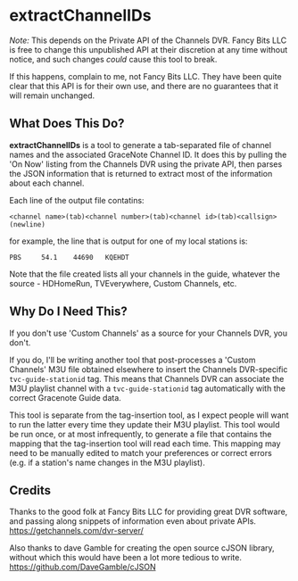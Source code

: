 # extractChannelIDs

*Note:* This depends on the Private API of the Channels DVR. Fancy Bits LLC is free to change
this unpublished API at their discretion at any time without notice, and such changes *could*
cause this tool to break.

If this happens, complain to me, not Fancy Bits LLC. They have been quite clear that this API
is for their own use, and there are no guarantees that it will remain unchanged.

## What Does This Do?

**extractChannelIDs** is a tool to generate a tab-separated file of channel names and the associated
GraceNote Channel ID. It does this by pulling the 'On Now' listing from the Channels DVR using
the private API, then parses the JSON information that is returned to extract most of the
information about each channel.

Each line of the output file contatins:<br>
```
<channel name>(tab)<channel number>(tab)<channel id>(tab)<callsign>(newline)
```

for example, the line that is output for one of my local stations is:

```
PBS     54.1    44690   KQEHDT
```
Note that the file created lists all your channels in the guide, whatever the source - HDHomeRun,
TVEverywhere, Custom Channels, etc.

## Why Do I Need This?

If you don't use 'Custom Channels' as a source for your Channels DVR, you don't.

If you do, I'll be writing another tool that post-processes a 'Custom Channels' M3U file obtained
elsewhere to insert the Channels DVR-specific `tvc-guide-stationid` tag. This means that Channels
DVR can  associate the M3U playlist channel with a `tvc-guide-stationid` tag automatically with
the correct Gracenote Guide data.

This tool is separate from the tag-insertion tool, as I expect people will want to run the latter
every time they update their M3U playlist. This tool would be run once, or at most infrequently,
to generate a file that contains the mapping that the tag-insertion tool will read each time.
This mapping may need to be manually edited to match your preferences or correct errors (e.g.
if a station's name changes in the M3U playlist).

## Credits

Thanks to the good folk at Fancy Bits LLC for providing great DVR software, and passing along snippets
of information even about private APIs.<br>
https://getchannels.com/dvr-server/

Also thanks to dave Gamble for creating the open source cJSON library, without which this would have
been a lot more tedious to write.<br>
https://github.com/DaveGamble/cJSON
